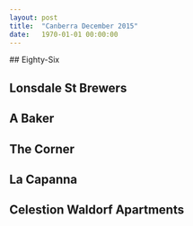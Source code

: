 ```yaml
---
layout: post
title:  "Canberra December 2015"
date:   1970-01-01 00:00:00
---
```


​## Eighty-Six

## Lonsdale St Brewers

## A Baker

## The Corner

## La Capanna

## Celestion Waldorf Apartments